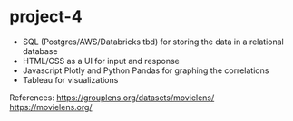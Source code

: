 # project-4

* SQL (Postgres/AWS/Databricks tbd) for storing the data in a relational database
* HTML/CSS as a UI for input and response
* Javascript Plotly and Python Pandas for graphing the correlations
* Tableau for visualizations

References: 
https://grouplens.org/datasets/movielens/
https://movielens.org/
